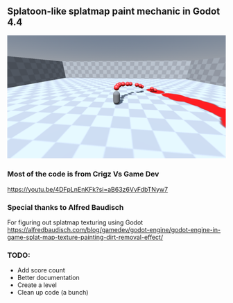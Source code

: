 ## Splatoon-like splatmap paint mechanic in Godot 4.4

![](screenshot.png)

### Most of the code is from Crigz Vs Game Dev
https://youtu.be/4DFpLnEnKFk?si=aB63z6VvFdbTNyw7
  
  
### Special thanks to Alfred Baudisch
For figuring out splatmap texturing using Godot  
https://alfredbaudisch.com/blog/gamedev/godot-engine/godot-engine-in-game-splat-map-texture-painting-dirt-removal-effect/
  
  
### TODO:
- Add score count
- Better documentation
- Create a level
- Clean up code (a bunch)
